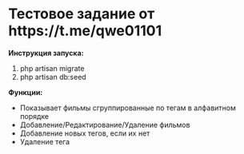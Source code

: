 <h1>Тестовое задание от https://t.me/qwe01101</h1>

<b>Инструкция запуска:</b>
1) php artisan migrate
2) php artisan db:seed  

<b>Функции:</b>
<ul>
    <li>
        Показывает фильмы сгруппированные по тегам в алфавитном порядке
    </li>
    <li>
        Добавление/Редактирование/Удаление фильмов
    </li>
    <li>
        Добавление новых тегов, если их нет
    </li>
    <li>
        Удаление тега
    </li>
</ul>

